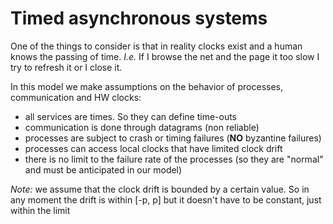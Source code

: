 # Timed asynchronous systems

One of the things to consider is that in reality clocks exist and a human knows the passing of time. *I.e.* If I browse the net and the page it too slow I try to refresh it or I close it.

In this model we make assumptions on the behavior of processes, communication and HW clocks:

- all services are times. So they can define time-outs
- communication is done through datagrams (non reliable)
- processes are subject to crash or timing failures (**NO** byzantine failures)
- processes can access local clocks that have limited clock drift
- there is no limit to the failure rate of the processes (so they are "normal" and must be anticipated in our model)

*Note:* we assume that the clock drift is bounded by a certain value. So in any moment the drift is within [-p, p] but it doesn't have to be constant, just within the limit
